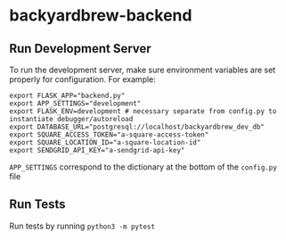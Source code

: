 # backyardbrew-backend

## Run Development Server
To run the development server, make sure environment variables are set properly for configuration. For example:
```
export FLASK_APP="backend.py"
export APP_SETTINGS="development"
export FLASK_ENV=development # necessary separate from config.py to instantiate debugger/autoreload
export DATABASE_URL="postgresql://localhost/backyardbrew_dev_db"
export SQUARE_ACCESS_TOKEN="a-square-access-token"
export SQUARE_LOCATION_ID="a-square-location-id"
export SENDGRID_API_KEY="a-sendgrid-api-key"
```
`APP_SETTINGS` correspond to the dictionary at the bottom of the `config.py` file

## Run Tests
Run tests by running `python3 -m pytest`
